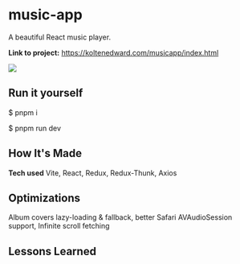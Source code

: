 # music-app

A beautiful React music player.

**Link to project:** https://koltenedward.com/musicapp/index.html

![](images/preview.gif)

## Run it yourself
$ pnpm i

$ pnpm run dev

## How It's Made

**Tech used** Vite, React, Redux, Redux-Thunk, Axios



## Optimizations
Album covers lazy-loading & fallback, better Safari AVAudioSession support, Infinite scroll fetching


## Lessons Learned


